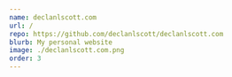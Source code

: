 ```yaml
---
name: declanlscott.com
url: /
repo: https://github.com/declanlscott/declanlscott.com
blurb: My personal website
image: ./declanlscott.com.png
order: 3
---
```

